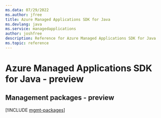```yaml
---
ms.data: 07/29/2022
ms.author: jfree
title: Azure Managed Applications SDK for Java
ms.devlang: java
ms.service: managedapplications
author: joshfree
description: Reference for Azure Managed Applications SDK for Java
ms.topic: reference
---
```

# Azure Managed Applications SDK for Java - preview

## Management packages - preview
[!INCLUDE [mgmt-packages](managed-applications-mgmt-index.md)]